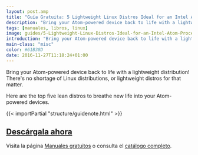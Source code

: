 ```yaml
---
layout: post.amp
title: "Guía Gratuita: 5 Lightweight Linux Distros Ideal for an Intel Atom Processor PC"
description: "Bring your Atom-powered device back to life with a lightweight distribution!"
tags: [manuales, libros, linux]
image: guides/5-Lightweight-Linux-Distros-Ideal-for-an-Intel-Atom-Processor-PC-centered.jpg
introduction: "Bring your Atom-powered device back to life with a lightweight distribution!"
main-class: "misc"
color: #61B38D
date: 2016-11-27T11:18:24+01:00
---
```


<figure>
   <amp-img on="tap:lightbox1" role="button" tabindex="0" layout="responsive" src="/assets/img/guides/5-Lightweight-Linux-Distros-Ideal-for-an-Intel-Atom-Processor-PC-centered.jpg" alt="{{ title }}" title="{{ title }}" width="800" height="420">
   </amp-img>
</figure>

Bring your Atom-powered device back to life with a lightweight distribution! There's no shortage of Linux distributions, or lightweight distros for that matter.

Here are the top five lean distros to breathe new life into your Atom-powered devices.

{{< importPartial "structure/guidenote.html" >}}

<div class="button-post">
  <h2><a href="http://bashyc-blogspot.tradepub.com/c/pubRD.mpl?sr=oc&_t=oc:&qf=w_make313" target="_blank">Descárgala ahora</a></h2>
</div>

Visita la página [Manuales gratuitos][1] o consulta el [catálogo completo][2].

<!--ad-->

[1]: https://elbauldelprogramador.com/manuales-gratuitos/
[2]: http://elbauldelprogramador.tradepub.com/category/information-technology/1207/ "Catálogo completo de Guías gratuítas "
